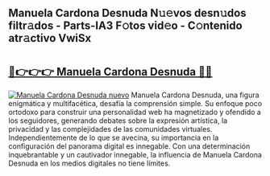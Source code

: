 ## Manuela Cardona Desnuda N𝚞𝚎vos desn𝚞dos filtr𝚊dos - Parts-IA3 F𝚘tos vid𝚎o - C𝚘ntenido atr𝚊ctivo VwiSx

# <h2><a href="http://mbcvnoe.tromn.icu/?c=Manuela+Cardona+Desnuda">🔗👉👉👉 Manuela Cardona Desnuda 🔗🔗</a></h2>

[![Manuela Cardona Desnuda nuevo](https://i.imgur.com/pEAQMta.gif)](http://mbcvnoe.tromn.icu/?c=Manuela+Cardona+Desnuda)
Manuela Cardona Desnuda, una figura enigmática y multifacética, desafía la comprensión simple. Su enfoque poco ortodoxo para construir una personalidad web ha magnetizado y ofendido a los seguidores, generando debates sobre la expresión artística, la privacidad y las complejidades de las comunidades virtuales. Independientemente de lo que se avecina, su importancia en la configuración del panorama digital es innegable. Con una determinación inquebrantable y un cautivador innegable, la influencia de Manuela Cardona Desnuda en los medios digitales no tiene límites.

